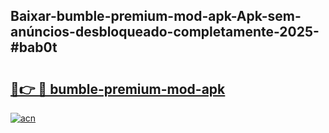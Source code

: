 ## Baixar-bumble-premium-mod-apk-Apk-sem-anúncios-desbloqueado-completamente-2025-#bab0t

# <h2><a href="https://ainizakaria.my?title=bumble-premium-mod-apk&ref=20M">🔗👉 🔴 bumble-premium-mod-apk</a></h2>

[![acn](https://github.com/user-attachments/assets/0f9c940e-d8b0-45ae-aac7-cd30a18b3e1c)](https://ainizakaria.my?title=bumble-premium-mod-apk&ref=20M)

